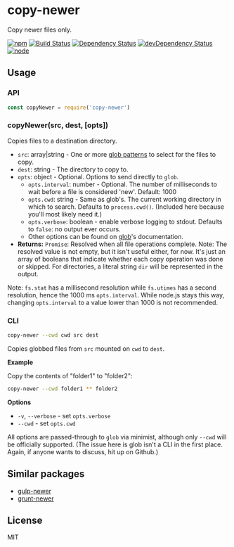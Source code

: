# copy-newer

Copy newer files only.

[![npm](https://img.shields.io/npm/v/copy-newer.svg?style=flat-square)](https://www.npmjs.com/package/copy-newer)
[![Build Status](https://img.shields.io/travis/seangenabe/copy-newer/master.svg?style=flat-square)](https://travis-ci.org/seangenabe/copy-newer)
[![Dependency Status](https://img.shields.io/david/seangenabe/copy-newer.svg?style=flat-square)](https://david-dm.org/seangenabe/copy-newer)
[![devDependency Status](https://img.shields.io/david/dev/seangenabe/copy-newer.svg?style=flat-square)](https://david-dm.org/seangenabe/copy-newer#info=devDependencies)
[![node](https://img.shields.io/node/v/copy-newer.svg?style=flat-square)](https://nodejs.org/en/download/)

## Usage

### API

```javascript
const copyNewer = require('copy-newer')
```

### copyNewer(src, dest, [opts])

Copies files to a destination directory.

* `src`: array|string - One or more [glob patterns](https://github.com/isaacs/minimatch#usage) to select for the files to copy.
* `dest`: string - The directory to copy to.
* `opts`: object - Optional. Options to send directly to `glob`.
  * `opts.interval`: number - Optional. The number of milliseconds to wait before a file is considered 'new'. Default: 1000
  * `opts.cwd`: string - Same as glob's. The current working directory in which to search. Defaults to `process.cwd()`. (Included here because you'll most likely need it.)
  * `opts.verbose`: boolean - enable verbose logging to stdout. Defaults to `false`: no output ever occurs.
  * Other options can be found on [glob](https://github.com/isaacs/minimatch)'s documentation.
* **Returns:** `Promise`: Resolved when all file operations complete.
  Note: The resolved value is not empty, but it isn't useful either, for now. It's just an array of booleans that indicate whether each copy operation was done or skipped. For directories, a literal string `dir` will be represented in the output.

Note: `fs.stat` has a millisecond resolution while `fs.utimes` has a second resolution, hence the 1000 ms `opts.interval`. While node.js stays this way, changing `opts.interval` to a value lower than 1000 is not recommended.

### CLI

```bash
copy-newer --cwd cwd src dest
```

Copies globbed files from `src` mounted on `cwd` to `dest`.

**Example**

Copy the contents of "folder1" to "folder2":
```bash
copy-newer --cwd folder1 ** folder2
```

**Options**

* `-v`, `--verbose` - set `opts.verbose`
* `--cwd` - set `opts.cwd`

All options are passed-through to `glob` via minimist, although only `--cwd` will be officially supported. (The issue here is glob isn't a CLI in the first place. Again, if anyone wants to discuss, hit up on Github.)

## Similar packages

* [gulp-newer](https://www.npmjs.com/package/gulp-newer)
* [grunt-newer](https://www.npmjs.com/package/grunt-newer)

## License

MIT
